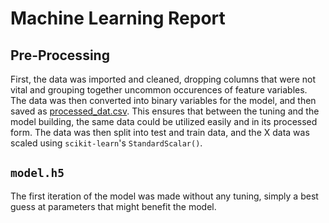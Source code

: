 # Machine Learning Report

## Pre-Processing

First, the data was imported and cleaned, dropping columns that were not vital and grouping together uncommon occurences of feature variables. The data was then converted into binary variables for the model, and then saved as [processed_dat.csv](models&outputs/processed_dat.csv). This ensures that between the tuning and the model building, the same data could be utilized easily and in its processed form. The data was then split into test and train data, and the X data was scaled using `scikit-learn`'s `StandardScalar()`.

## `model.h5`

The first iteration of the model was made without any tuning, simply a best guess at parameters that might benefit the model. 
